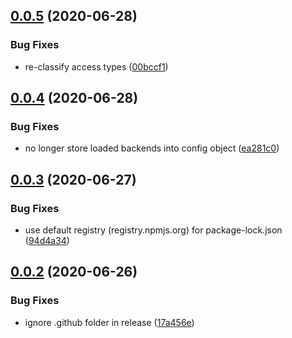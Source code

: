 ## [0.0.5](https://github.com/openupm/verdaccio-storage-proxy/compare/0.0.4...0.0.5) (2020-06-28)


### Bug Fixes

* re-classify access types ([00bccf1](https://github.com/openupm/verdaccio-storage-proxy/commit/00bccf197350d7e372d9d9f251783d17e64ddb3b))

## [0.0.4](https://github.com/openupm/verdaccio-storage-proxy/compare/0.0.3...0.0.4) (2020-06-28)


### Bug Fixes

* no longer store loaded backends into config object ([ea281c0](https://github.com/openupm/verdaccio-storage-proxy/commit/ea281c088aa8086130a58cbe320e3613306a2f06))

## [0.0.3](https://github.com/openupm/verdaccio-storage-proxy/compare/0.0.2...0.0.3) (2020-06-27)


### Bug Fixes

* use default registry (registry.npmjs.org) for package-lock.json ([94d4a34](https://github.com/openupm/verdaccio-storage-proxy/commit/94d4a34468af223f3c47977686feb46894476aaf))

## [0.0.2](https://github.com/openupm/verdaccio-storage-proxy/compare/0.0.1...0.0.2) (2020-06-26)


### Bug Fixes

* ignore .github folder in release ([17a456e](https://github.com/openupm/verdaccio-storage-proxy/commit/17a456ed3d6bf43c30e403c6f92c7d16f87e3106))

